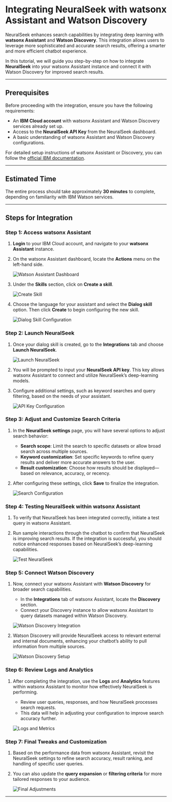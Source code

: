 # Integrating NeuralSeek with watsonx Assistant and Watson Discovery

NeuralSeek enhances search capabilities by integrating deep learning with **watsonx Assistant** and **Watson Discovery**. This integration allows users to leverage more sophisticated and accurate search results, offering a smarter and more efficient chatbot experience.

In this tutorial, we will guide you step-by-step on how to integrate **NeuralSeek** into your watsonx Assistant instance and connect it with Watson Discovery for improved search results.

---

## Prerequisites

Before proceeding with the integration, ensure you have the following requirements:

- An **IBM Cloud account** with watsonx Assistant and Watson Discovery services already set up.
- Access to the **NeuralSeek API Key** from the NeuralSeek dashboard.
- A basic understanding of watsonx Assistant and Watson Discovery configurations.

For detailed setup instructions of watsonx Assistant or Discovery, you can follow the [official IBM documentation](https://cloud.ibm.com/docs/watson-assistant).

---

## Estimated Time

The entire process should take approximately **30 minutes** to complete, depending on familiarity with IBM Watson services.

---

## Steps for Integration

### Step 1: Access watsonx Assistant

1. **Login** to your IBM Cloud account, and navigate to your **watsonx Assistant** instance.
2. On the watsonx Assistant dashboard, locate the **Actions** menu on the left-hand side.

   ![Watson Assistant Dashboard](link_to_image_1)

3. Under the **Skills** section, click on **Create a skill**.

   ![Create Skill](link_to_image_2)

4. Choose the language for your assistant and select the **Dialog skill** option. Then click **Create** to begin configuring the new skill.

   ![Dialog Skill Configuration](link_to_image_3)

### Step 2: Launch NeuralSeek

1. Once your dialog skill is created, go to the **Integrations** tab and choose **Launch NeuralSeek**.

   ![Launch NeuralSeek](link_to_image_4)

2. You will be prompted to input your **NeuralSeek API key**. This key allows watsonx Assistant to connect and utilize NeuralSeek’s deep-learning models.

3. Configure additional settings, such as keyword searches and query filtering, based on the needs of your assistant.

   ![API Key Configuration](link_to_image_5)

### Step 3: Adjust and Customize Search Criteria

1. In the **NeuralSeek settings** page, you will have several options to adjust search behavior:
   - **Search scope**: Limit the search to specific datasets or allow broad search across multiple sources.
   - **Keyword customization**: Set specific keywords to refine query results and deliver more accurate answers to the user.
   - **Result customization**: Choose how results should be displayed—based on relevance, accuracy, or recency.

2. After configuring these settings, click **Save** to finalize the integration.

   ![Search Configuration](link_to_image_6)

### Step 4: Testing NeuralSeek within watsonx Assistant

1. To verify that NeuralSeek has been integrated correctly, initiate a test query in watsonx Assistant.
2. Run sample interactions through the chatbot to confirm that NeuralSeek is improving search results. If the integration is successful, you should notice enhanced responses based on NeuralSeek’s deep-learning capabilities.

   ![Test NeuralSeek](link_to_image_7)

### Step 5: Connect Watson Discovery

1. Now, connect your watsonx Assistant with **Watson Discovery** for broader search capabilities.
   - In the **Integrations** tab of watsonx Assistant, locate the **Discovery** section.
   - Connect your Discovery instance to allow watsonx Assistant to query datasets managed within Watson Discovery.

   ![Watson Discovery Integration](link_to_image_8)

2. Watson Discovery will provide NeuralSeek access to relevant external and internal documents, enhancing your chatbot’s ability to pull information from multiple sources.

   ![Watson Discovery Setup](link_to_image_9)

### Step 6: Review Logs and Analytics

1. After completing the integration, use the **Logs** and **Analytics** features within watsonx Assistant to monitor how effectively NeuralSeek is performing.
   - Review user queries, responses, and how NeuralSeek processes search requests.
   - This data will help in adjusting your configuration to improve search accuracy further.

   ![Logs and Metrics](link_to_image_10)

### Step 7: Final Tweaks and Customization

1. Based on the performance data from watsonx Assistant, revisit the NeuralSeek settings to refine search accuracy, result ranking, and handling of specific user queries.
2. You can also update the **query expansion** or **filtering criteria** for more tailored responses to your audience.

   ![Final Adjustments](link_to_image_11)

---

 
 

 

 

 

 
 

